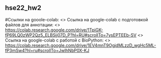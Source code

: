 ## hse22_hw2
#Ссылки на gooole-colab: <>
Ссылка на google-colab с подготовкой файлов для аннотации: <>
https://colab.research.google.com/drive/1TpiGK-fP69LQ0zWP2Qz5_ELBSjj07D_P?hl=RU#scrollTo=7ysEPTEEb-SV <>
Ссылка на google-colab с работой с BioPython: <>
https://colab.research.google.com/drive/1EV4mnT9OgjdMLzzD_wgHc5ML-fP3mSw4?hl=ru#scrollTo=JwlhNbP0X-KJ
